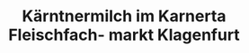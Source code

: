 ---
title: "Kärntnermilch im Karnerta Fleischfach- markt Klagenfurt"
url: /klagenfurt-am-woerthersee/kaerntnermilch-im-karnerta-fleischfach-markt-klagenfurt/
shop: Lebensmittel
---